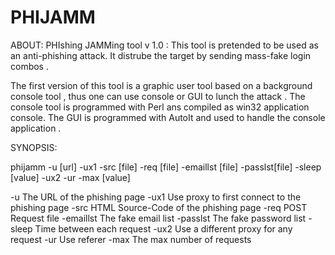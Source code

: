 # PHIJAMM
ABOUT:
PHIshing JAMMing tool v 1.0 :
This tool is pretended to be used as an anti-phishing attack. It distrube the target by sending mass-fake login combos .

The first version of this tool is a graphic user tool based on a background console tool , thus one can use console or GUI to lunch the attack .
The console tool is programmed with Perl ans compiled as win32 application console.
The GUI is programmed with AutoIt and used to handle the console application .

SYNOPSIS:

phijamm -u [url] -ux1 -src [file] -req [file] -emaillst [file] -passlst[file] -sleep [value] -ux2 -ur -max [value]

-u            The URL of the phishing page 
-ux1          Use proxy to first connect to the phishing page
-src          HTML Source-Code of the phishing page
-req          POST Request  file
-emaillst     The fake email list
-passlst      The fake password list
-sleep        Time between each request
-ux2          Use a different proxy for any request
-ur           Use referer
-max          The max number of requests
